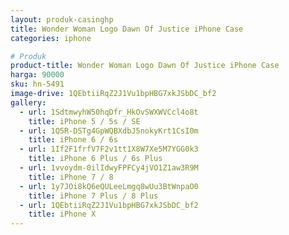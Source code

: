 ```yaml
---
layout: produk-casinghp
title: Wonder Woman Logo Dawn Of Justice iPhone Case
categories: iphone

# Produk
product-title: Wonder Woman Logo Dawn Of Justice iPhone Case
harga: 90000
sku: hn-5491
image-drive: 1QEbtiiRqZ2J1Vu1bpHBG7xkJSbDC_bf2
gallery:
  - url: 1SdtmwyhW50hqDfr_HkOvSWXWVCcl4o8t
    title: iPhone 5 / 5s / SE
  - url: 1Q5R-DSTg4GpWQBXdbJ5nokyKrt1CsI0m
    title: iPhone 6 / 6s
  - url: 1If2F1frfV7F2v1tt1X8W7Xe5M7YGG0k3
    title: iPhone 6 Plus / 6s Plus
  - url: 1vvoydm-0ilIdwyFPFCy4jVO1Z1aw3R9M
    title: iPhone 7 / 8
  - url: 1y7JOi8kQ6eQULeeLmgq8wUu3BtWnpaO0
    title: iPhone 7 Plus / 8 Plus
  - url: 1QEbtiiRqZ2J1Vu1bpHBG7xkJSbDC_bf2
    title: iPhone X
---
```

